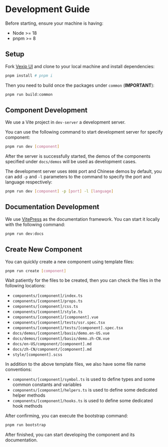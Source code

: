 # Development Guide

Before starting, ensure your machine is having:

- Node >= 18
- pnpm >= 8

## Setup

Fork [Vexip UI](https://github.com/vexip-ui/vexip-ui) and clone to your local machine and install dependencies:

```sh
pnpm install # pnpm i
```

Then you need to build once the packages under `common` (**IMPORTANT**):

```sh
pnpm run build:common
```

## Component Development

We use a Vite project in `dev-server` a development server.

You can use the following command to start development server for specify component:

```sh
pnpm run dev [component]
```

After the server is successfully started, the demos of the components specified under `docs/demos` will be used as development cases.

The development server uses `8008` port and Chinese demos by default, you can add `-p` and `-l` parameters to the command to specify the port and language respectively:

```sh
pnpm run dev [component] -p [port] -l [language]
```

## Documentation Development

We use [VitePress](https://vitepress.dev/) as the documentation framework. You can start it locally with the following command:

```sh
pnpm run dev:docs
```

## Create New Component

You can quickly create a new component using template files:

```sh
pnpm run create [component]
```

Wait patiently for the files to be created, then you can check the files in the following locations:

- `components/[component]/index.ts`
- `components/[component]/props.ts`
- `components/[component]/css.ts`
- `components/[component]/style.ts`
- `components/[component]/[component].vue`
- `components/[component]/tests/ssr.spec.tsx`
- `components/[component]/tests/[component].spec.tsx`
- `docs/demos/[component]/basis/demo.en-US.vue`
- `docs/demos/[component]/basis/demo.zh-CN.vue`
- `docs/en-US/component/[component].md`
- `docs/zh-CN/component/[component].md`
- `style/[component].scss`

In addition to the above template files, we also have some file name conventions:

- `components/[component]/symbol.ts` is used to define types and some common constants and variables
- `components/[component]/helpers.ts` is used to define some dedicated helper methods
- `components/[component]/hooks.ts` is used to define some dedicated hook methods

After confirming, you can execute the bootstrap command:

```sh
pnpm run bootstrap
```

After finished, you can start developing the component and its documentation.
